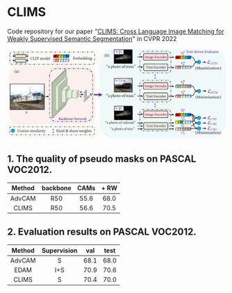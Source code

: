 # CLIMS
Code repository for our paper "[CLIMS: Cross Language Image Matching for Weakly Supervised Semantic Segmentation](https://arxiv.org/abs/2110.)" in CVPR 2022

![](clims.png)

## 1. The quality of pseudo masks on PASCAL VOC2012.
| Method                | backbone | CAMs | + RW |
|:---------------------:|:---:|:----:|:----:|
| AdvCAM                | R50 | 55.6 | 68.0 |
| CLIMS                 | R50 | 56.6 | 70.5 |

## 2. Evaluation results on PASCAL VOC2012.
| Method                | Supervision| val | test |
|:---------------------:|:---:|:----:|:----:|
| AdvCAM                | S   | 68.1 | 68.0 |
| EDAM                  | I+S | 70.9 | 70.6 |
| CLIMS                 | S   | 70.4 | 70.0 |
